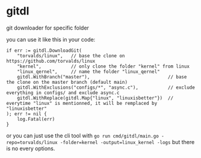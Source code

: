 # gitdl
 git downloader for specific folder

 you can use it like this in your code:
```golang
if err := gitdl.DownloadGit(
    "torvalds/linux",   // base the clone on https://github.com/torvalds/linux
    "kernel",           // only clone the folder "kernel" from linux
    "linux_qernel",     // name the folder "linux_qernel"
    gitdl.WithBranch("master"),                             // base the clone on the master branch (default main)
    gitdl.WithExclusions("configs/*", "async.c"),           // exclude everything in configs/ and exclude async.c
    gitdl.WithReplace(gitdl.Map{"linux", "linuxisbetter"})  // everytime "linux" is mentionned, it will be remplaced by "linuxisbetter"
); err != nil {
    log.Fatal(err)
}
```

 or you can just use the cli tool with `go run cmd/gitdl/main.go -repo=torvalds/linux -folder=kernel -output=linux_kernel -logs` but there is no every options.
